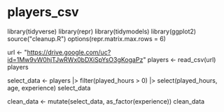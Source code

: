 # players_csv

library(tidyverse)
library(repr)
library(tidymodels)
library(ggplot2)
source("cleanup.R")
options(repr.matrix.max.rows = 6)

url <- "https://drive.google.com/uc?id=1Mw9vW0hjTJwRWx0bDXiSpYsO3gKogaPz"
players <- read_csv(url)
players

select_data <- players |> 
    filter(played_hours > 0) |>
    select(played_hours, age, experience)
select_data

clean_data <- mutate(select_data, 
    as_factor(experience))
clean_data
